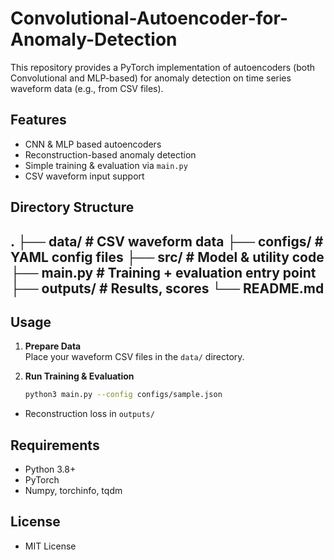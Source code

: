 # Convolutional-Autoencoder-for-Anomaly-Detection

This repository provides a PyTorch implementation of autoencoders (both Convolutional and MLP-based) for anomaly detection on time series waveform data (e.g., from CSV files).

## Features

- CNN & MLP based autoencoders
- Reconstruction-based anomaly detection
- Simple training & evaluation via `main.py`
- CSV waveform input support

## Directory Structure
.
├── data/              # CSV waveform data
├── configs/           # YAML config files
├── src/               # Model & utility code
    ├── main.py        # Training + evaluation entry point
├── outputs/           # Results, scores
└── README.md
- 
## Usage

1. **Prepare Data**  
   Place your waveform CSV files in the `data/` directory.

2. **Run Training & Evaluation**
   ```bash
   python3 main.py --config configs/sample.json
   ```
- Reconstruction loss in `outputs/`

## Requirements
- Python 3.8+
- PyTorch
- Numpy, torchinfo, tqdm

## License
- MIT License
